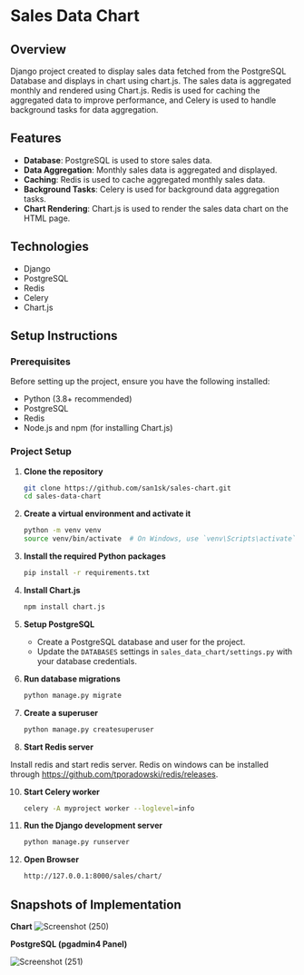 # Sales Data Chart

## Overview

Django project created to display sales data fetched from the PostgreSQL Database and displays in chart using chart.js. The sales data is aggregated monthly and rendered using Chart.js. Redis is used for caching the aggregated data to improve performance, and Celery is used to handle background tasks for data aggregation.


## Features

- **Database**: PostgreSQL is used to store sales data.
- **Data Aggregation**: Monthly sales data is aggregated and displayed.
- **Caching**: Redis is used to cache aggregated monthly sales data.
- **Background Tasks**: Celery is used for background data aggregation tasks.
- **Chart Rendering**: Chart.js is used to render the sales data chart on the HTML page.


## Technologies

- Django 
- PostgreSQL
- Redis
- Celery
- Chart.js


## Setup Instructions

### Prerequisites

Before setting up the project, ensure you have the following installed:

- Python (3.8+ recommended)
- PostgreSQL
- Redis
- Node.js and npm (for installing Chart.js)

### Project Setup

1. **Clone the repository**

    ```sh
    git clone https://github.com/san1sk/sales-chart.git
    cd sales-data-chart
    ```

2. **Create a virtual environment and activate it**

    ```sh
    python -m venv venv
    source venv/bin/activate  # On Windows, use `venv\Scripts\activate`
    ```

3. **Install the required Python packages**

    ```sh
    pip install -r requirements.txt
    ```

4. **Install Chart.js**

    ```sh
    npm install chart.js
    ```

5. **Setup PostgreSQL**

    - Create a PostgreSQL database and user for the project.
    - Update the `DATABASES` settings in `sales_data_chart/settings.py` with your database credentials.

6. **Run database migrations**

    ```sh
    python manage.py migrate
    ```

7. **Create a superuser**

    ```sh
    python manage.py createsuperuser
    ```


9. **Start Redis server**

  Install redis and start redis server. Redis on windows can be installed through https://github.com/tporadowski/redis/releases.


10. **Start Celery worker**

    ```sh
    celery -A myproject worker --loglevel=info
    ```

11. **Run the Django development server**

    ```sh
    python manage.py runserver
    ```

12. **Open Browser**

    ```sh
    http://127.0.0.1:8000/sales/chart/
    ```

## Snapshots of Implementation


**Chart**
![Screenshot (250)](https://github.com/san1sk/sales-chart/assets/88581704/3fe13b43-f08d-46f7-9644-0477227e95f7)


**PostgreSQL (pgadmin4 Panel)**

![Screenshot (251)](https://github.com/san1sk/sales-chart/assets/88581704/95dbc1bd-e8ed-495a-95d9-4976d2a468f9)

